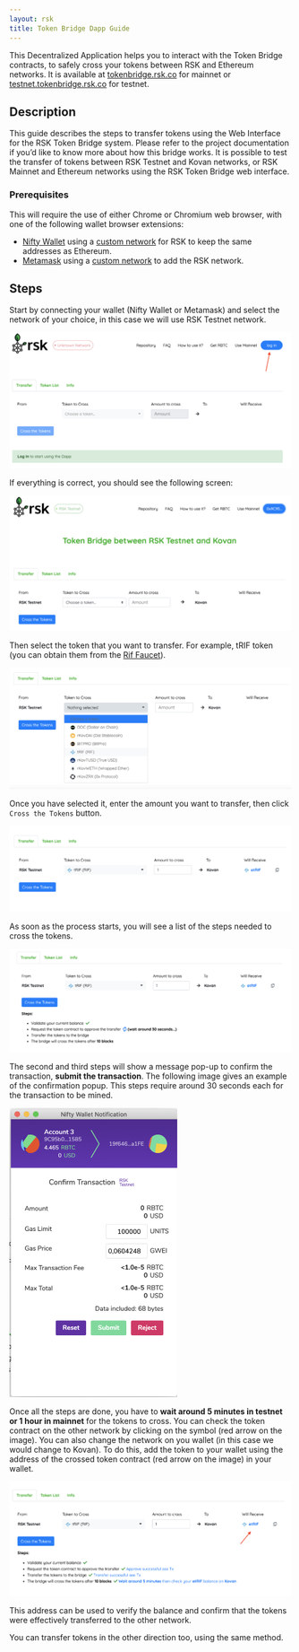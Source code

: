 ```yaml
---
layout: rsk
title: Token Bridge Dapp Guide
---
```


This Decentralized Application helps you to interact with the Token Bridge contracts, to safely cross your tokens between RSK and Ethereum networks. It is available at [tokenbridge.rsk.co](https://tokenbridge.rsk.co/) for mainnet or [testnet.tokenbridge.rsk.co](https://testnet.tokenbridge.rsk.co/) for testnet.

## Description

This guide describes the steps to transfer tokens using the Web Interface for the RSK Token Bridge system. Please refer to the project documentation if you’d like to know more about how this bridge works. It is possible to test the transfer of tokens between RSK Testnet and Kovan networks, or RSK Mainnet and Ethereum networks using the RSK Token Bridge web interface. 

### Prerequisites

This will require the use of either Chrome or Chromium web browser, with one of the following wallet browser extensions: 
- [Nifty Wallet](https://www.poa.network/for-users/nifty-wallet) using a [custom network](/tutorials/resolve-nifty-issue/#add-rsk-as-custom-node) for RSK to keep the same addresses as Ethereum.
- [Metamask](https://metamask.io/download.html) using a [custom network](/develop/apps/wallets/metamask/) to add the RSK network.

## Steps

Start by connecting your wallet (Nifty Wallet or Metamask) and select the network of your choice, in this case we will use RSK Testnet network. 

<img src="/assets/img/tools/tokenbridge/dapp-image1-1.png" />

If everything is correct, you should see the following screen:

<img src="/assets/img/tools/tokenbridge/dapp-image1-2.png" />

Then select the token that you want to transfer. For example, tRIF token (you can obtain them from the [Rif Faucet](https://faucet.rifos.org/)).

<img src="/assets/img/tools/tokenbridge/dapp-image2.png" />

Once you have selected it, enter the amount you want to transfer, then click `Cross the Tokens` button.

<img src="/assets/img/tools/tokenbridge/dapp-image3.png" />

As soon as the process starts, you will see a list of the steps needed to cross the tokens.

<img src="/assets/img/tools/tokenbridge/dapp-image4.png" />

The second and third steps will show a message pop-up to confirm the transaction, **submit the transaction**. The following image gives an example of the confirmation popup. This steps require around 30 seconds each for the transaction to be mined.

<img src="/assets/img/tools/tokenbridge/dapp-image5.png" width="300"/>

Once all the steps are done, you have to **wait around 5 minutes in testnet or 1 hour in mainnet** for the tokens to cross. You can check the token contract on the other network by clicking on the symbol (red arrow on the image).
You can also change the network on you wallet (in this case we would change to Kovan). To do this, add the token to your wallet using the address of the crossed token contract (red arrow on the image) in your wallet.

<img src="/assets/img/tools/tokenbridge/dapp-image6.png" />

This address can be used to verify the balance and confirm that the tokens were effectively transferred to the other network. 

You can transfer tokens in the other direction too, using the same method.
